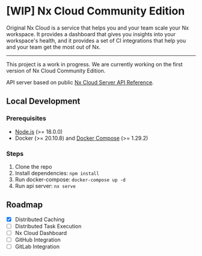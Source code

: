 # [WIP] Nx Cloud Community Edition

Original Nx Cloud is a service that helps you and your team scale your Nx workspace. It provides a dashboard that gives you
insights into your workspace's health, and it provides a set of CI integrations that help you and your team get the most
out of Nx.

---

This project is a work in progress. We are currently working on the first version of Nx Cloud Community Edition.

API server based on public [Nx Cloud Server API Reference](https://nx.dev/nx-cloud/reference/server-api).

## Local Development

### Prerequisites

- [Node.js](https://nodejs.org/en/) (>= 18.0.0)
- Docker (>= 20.10.8) and [Docker Compose](https://docs.docker.com/compose/) (>= 1.29.2)

### Steps

1. Clone the repo
2. Install dependencies: `npm install`
3. Run docker-compose: `docker-compose up -d`
4. Run api server: `nx serve`

## Roadmap

- [x] Distributed Caching
- [ ] Distributed Task Execution
- [ ] Nx Cloud Dashboard
- [ ] GitHub Integration
- [ ] GitLab Integration

